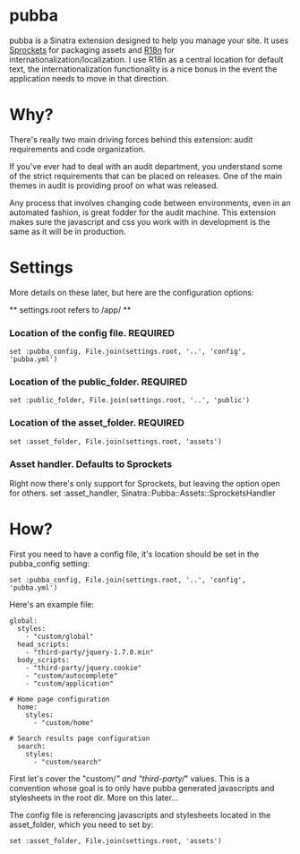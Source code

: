 # pubba

pubba is a Sinatra extension designed to help you manage your site. It uses [Sprockets](https://github.com/sstephenson/sprockets) for packaging assets and [R18n](http://r18n.rubyforge.org/) for internationalization/localization. I use R18n as a central location for default text, the internationalization functionality is a nice bonus in the event the application needs to move in that direction.

# Why?

There's really two main driving forces behind this extension: audit requirements and code organization.

If you've ever had to deal with an audit department, you understand some of the strict requirements that can be placed on releases. One of the main themes in audit is providing proof on what was released.

Any process that involves changing code between environments, even in an automated fashion, is great fodder for the audit machine. This extension makes sure the javascript and css you work with in development is the same as it will be in production.

# Settings

More details on these later, but here are the configuration options:

** settings.root refers to <ProjectRoot>/app/ **

### Location of the config file. **REQUIRED**
    set :pubba_config, File.join(settings.root, '..', 'config', 'pubba.yml')

### Location of the public_folder. **REQUIRED**
    set :public_folder, File.join(settings.root, '..', 'public')

### Location of the asset_folder. **REQUIRED**
    set :asset_folder, File.join(settings.root, 'assets')

### Asset handler. **Defaults to Sprockets**
Right now there's only support for Sprockets, but leaving the option open for others.
    set :asset_handler, Sinatra::Pubba::Assets::SprocketsHandler

# How?

First you need to have a config file, it's location should be set in the pubba_config setting:

    set :pubba_config, File.join(settings.root, '..', 'config', 'pubba.yml')

Here's an example file:

    global:
      styles:
        - "custom/global"
      head_scripts:
        - "third-party/jquery-1.7.0.min"
      body_scripts:
        - "third-party/jquery.cookie"
        - "custom/autocomplete"
        - "custom/application"

    # Home page configuration
      home:
        styles:
          - "custom/home"

    # Search results page configuration
      search:
        styles:
          - "custom/search"

First let's cover the "custom/*" and "third-party/*" values. This is a convention whose goal is to only have pubba generated javascripts and stylesheets in the root dir. More on this later...

The config file is referencing javascripts and stylesheets located in the asset_folder, which you need to set by:

    set :asset_folder, File.join(settings.root, 'assets')
